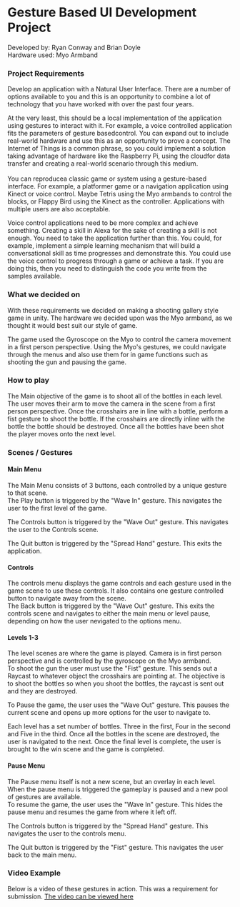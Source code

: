 # Gesture Based UI Development Project

Developed by: Ryan Conway and Brian Doyle <br/>
Hardware used: Myo Armband

### Project Requirements

Develop an application with a Natural User Interface. There are a number of options available to you and this is an opportunity to combine a lot of technology that you have worked with over the past four years.
<br/>

At the very least, this should be a local implementation of the application using gestures to interact with it.  For example, a voice controlled application fits the parameters of gesture basedcontrol. You can expand out to include real-world hardware and use this as an opportunity to prove a concept.  The Internet of Things is a common phrase, so you could implement a solution taking advantage of hardware like the Raspberry Pi, using the cloudfor data transfer and creating a real-world scenario through this medium.  
<br/>
You can reproducea classic game or system using a gesture-based interface.  For example, a platformer game or a navigation application using Kinect or voice control.  Maybe Tetris using the Myo armbands to control the blocks, or Flappy Bird using the Kinect as the controller.  Applications with multiple users are also acceptable.
<br/>

Voice control applications need to be more complex and achieve something.  Creating a skill in Alexa for the sake of creating a skill is not enough.  You need to take the application further than this.  You could, for example, implement a simple learning mechanism that will build a conversational skill as time progresses and demonstrate this.  You could use the voice control to progress through a game or achieve a task.  If you are doing this, then you need to distinguish the code you write from the samples available.

### What we decided on

With these requirements we decided on making a shooting gallery style game in unity. The hardware we decided upon was the Myo armband, as we thought it would best suit our style of game.

The game used the Gyroscope on the Myo to control the camera movement in a first person perspective. Using the Myo's gestures, we could navigate through the menus and also use them for in game functions such as shooting the gun and pausing the game.


### How to play

The Main objective of the game is to shoot all of the bottles in each level. The user moves their arm to move the camera in the scene from a first person perspective. Once the crosshairs are in line with a bottle, perform a fist gesture to shoot the bottle. If the crosshairs are directly inline with the bottle the bottle should be destroyed. Once all the bottles have been shot the player moves onto the next level.

### Scenes / Gestures

#### Main Menu
The Main Menu consists of 3 buttons, each controlled by a unique gesture to that scene.
<br/>
The Play button is triggered by the "Wave In" gesture. This navigates the user to the first level of the game.

The Controls button is triggered by the "Wave Out" gesture. This navigates the user to the Controls scene.

The Quit button is triggered by the "Spread Hand" gesture. This exits the application.

#### Controls
The controls menu displays the game controls and each gesture used in the game scene to use these controls. It also contains one gesture controlled button to navigate away from the scene.
<br/>
The Back button is triggered by the "Wave Out" gesture. This exits the controls scene and navigates to either the main menu or level pause, depending on how the user nevigated to the options menu.

#### Levels 1-3
The level scenes are where the game is played. Camera is in first person perspective and is controlled by the gyroscope on the Myo armband. 
<br/>
To shoot the gun the user must use the "Fist" gesture. This sends out a Raycast to whatever object the crosshairs are pointing at. The objective is to shoot the bottles so when you shoot the bottles, the raycast is sent out and they are destroyed.

To Pause the game, the user uses the "Wave Out" gesture. This pauses the current scene and opens up more options for the user to navigate to.

Each level has a set number of bottles. Three in the first, Four in the second and Five in the third. Once all the bottles in the scene are destroyed, the user is navigated to the next. Once the final level is complete, the user is brought to the win scene and the game is completed.

#### Pause Menu
The Pause menu itself is not a new scene, but an overlay in each level. When the pause menu is triggered the gameplay is paused and a new pool of gestures are available.
<br/>
To resume the game, the user uses the "Wave In" gesture. This hides the pause menu and resumes the game from where it left off.

The Controls button is triggered by the "Spread Hand" gesture. This navigates the user to the controls menu.

The Quit button is triggered by the "Fist" gesture. This navigates the user back to the main menu.

### Video Example
Below is a video of these gestures in action. This was a requirement for submission.
[The video can be viewed here](https://www.youtube.com/watch?v=4J3vp3vl2dk "Gesture Based UI Video Example")
